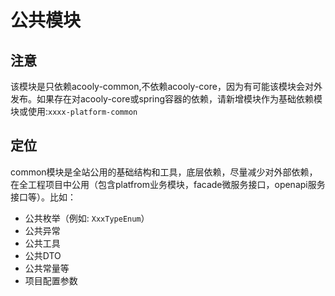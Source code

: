公共模块
====

## 注意

该模块是只依赖acooly-common,不依赖acooly-core，因为有可能该模块会对外发布。如果存在对acooly-core或spring容器的依赖，请新增模块作为基础依赖模块或使用:`xxxx-platform-common`

## 定位
common模块是全站公用的基础结构和工具，底层依赖，尽量减少对外部依赖，在全工程项目中公用（包含platfrom业务模块，facade微服务接口，openapi服务接口等）。比如：

* 公共枚举（例如: `XxxTypeEnum`）
* 公共异常
* 公共工具
* 公共DTO
* 公共常量等
* 项目配置参数

